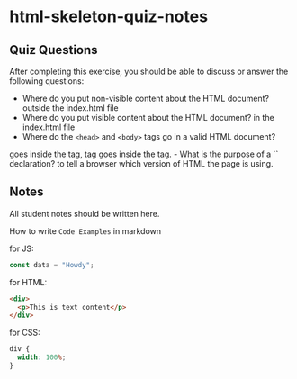 # html-skeleton-quiz-notes

## Quiz Questions

After completing this exercise, you should be able to discuss or answer the following questions:

- Where do you put non-visible content about the HTML document?
outside the index.html file
- Where do you put visible content about the HTML document?
in the index.html file
- Where do the `<head>` and `<body>` tags go in a valid HTML document?
<head> goes inside the <body> tag, <body> tag goes inside the <html> tag.
- What is the purpose of a `<!DOCTYPE>` declaration?
to tell a browser which version of HTML the page is using.

## Notes

All student notes should be written here.


How to write `Code Examples` in markdown

for JS:

```javascript
const data = "Howdy";
```

for HTML:

```html
<div>
  <p>This is text content</p>
</div>
```

for CSS:

```css
div {
  width: 100%;
}
```

